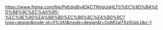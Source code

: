 https://www.figma.com/file/PeEdjqBy4DkCTNVqUqHLTf/%EC%9D%B4%ED%98%9C%EC%A0%95-%EC%9E%90%EA%B8%B0%EC%86%8C%EA%B0%9C?type=design&node-id=0%3A1&mode=design&t=OoMOaI7Xz0UpLUkc-1
